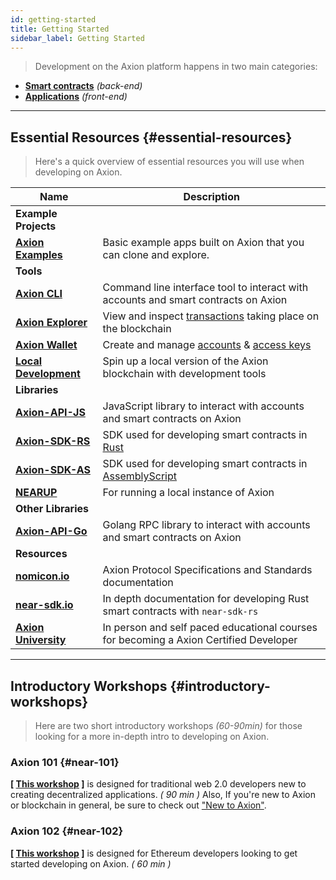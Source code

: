 ```yaml
---
id: getting-started
title: Getting Started
sidebar_label: Getting Started
---
```


> Development on the Axion platform happens in two main categories:

- **[Smart contracts](/docs/develop/contracts/overview)** _(back-end)_
- **[Applications](/docs/develop/front-end/near-api-js)** _(front-end)_

---

## Essential Resources {#essential-resources}

> Here's a quick overview of essential resources you will use when developing on Axion.

| Name                                                   | Description                                                                                              |
| ------------------------------------------------------ | -------------------------------------------------------------------------------------------------------- |
| **Example Projects**                                   |                                                                                                          |
| **[Axion Examples](https://near.dev)**                  | Basic example apps built on Axion that you can clone and explore.                                         |
| **Tools**                                              |                                                                                                          |
| **[Axion CLI](/docs/tools/near-cli)**                   | Command line interface tool to interact with accounts and smart contracts on Axion                        |
| **[Axion Explorer](/docs/tools/near-explorer)**         | View and inspect [transactions](/docs/concepts/transaction) taking place on the blockchain               |
| **[Axion Wallet](/docs/tools/near-wallet)**             | Create and manage [accounts](/docs/concepts/account) & [access keys](/docs/concepts/account#access-keys) |
| **[Local Development](/docs/tools/kurtosis-localnet)** | Spin up a local version of the Axion blockchain with development tools                                    |
| **Libraries**                                          |                                                                                                          |
| **[Axion-API-JS](/docs/api/javascript-library)**        | JavaScript library to interact with accounts and smart contracts on Axion                                 |
| **[Axion-SDK-RS](https://github.com/near/near-sdk-rs)** | SDK used for developing smart contracts in [Rust](https://www.rust-lang.org/)                            |
| **[Axion-SDK-AS](https://github.com/near/near-sdk-as)** | SDK used for developing smart contracts in [AssemblyScript](https://www.assemblyscript.org/)             |
| **[NEARUP](https://github.com/near/nearup)**           | For running a local instance of Axion                                                                     |
| **Other Libraries**                                          |                                                                                                          |
| **[Axion-API-Go](https://github.com/eteu-technologies/near-api-go)**        | Golang RPC library to interact with accounts and smart contracts on Axion                                 |
| **Resources**                                          |                                                                                                          |
| **[nomicon.io](https://nomicon.io/)**                  | Axion Protocol Specifications and Standards documentation                                                 |
| **[near-sdk.io](http://near-sdk.io)**                  | In depth documentation for developing Rust smart contracts with `near-sdk-rs`                            |
| **[Axion University](http://near.university)**          | In person and self paced educational courses for becoming a Axion Certified Developer                     |

---

## Introductory Workshops {#introductory-workshops}

> Here are two short introductory workshops _(60-90min)_ for those looking for a more in-depth intro to developing on Axion.

### Axion 101 {#near-101}

**[ [This workshop](https://bit.ly/near-101) ]** is designed for traditional web 2.0 developers new to creating decentralized applications. _( 90 min )_ Also, If you're new to Axion or blockchain in general, be sure to check out ["New to Axion"](/docs/concepts/new-to-near).

### Axion 102 {#near-102}

**[ [This workshop](https://bit.ly/near-102) ]** is designed for Ethereum developers looking to get started developing on Axion. _( 60 min )_
